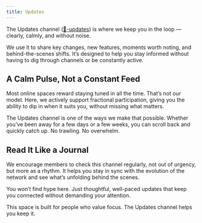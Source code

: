 ```yaml
---
title: Updates
---
```


The Updates channel ([📣-updates](https://discord.com/channels/1380551491269558402/1380587662242611291)) is where we keep you in the loop — clearly, calmly, and without noise.

We use it to share key changes, new features, moments worth noting, and behind-the-scenes shifts. It’s designed to help you stay informed without having to dig through channels or be constantly active.

## A Calm Pulse, Not a Constant Feed

Most online spaces reward staying tuned in all the time. That’s not our model. Here, we actively support fractional participation, giving you the ability to dip in when it suits you, without missing what matters.

The Updates channel is one of the ways we make that possible. Whether you’ve been away for a few days or a few weeks, you can scroll back and quickly catch up. No trawling. No overwhelm.

## Read It Like a Journal

We encourage members to check this channel regularly, not out of urgency, but more as a rhythm. It helps you stay in sync with the evolution of the network and see what’s unfolding behind the scenes.

You won’t find hype here. Just thoughtful, well-paced updates that keep you connected without demanding your attention.

This space is built for people who value focus. The Updates channel helps you keep it.
